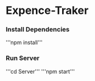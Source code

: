 # Expence-Traker

### Install Dependencies
'''npm install'''

### Run Server
'''cd Server'''
'''npm start'''

